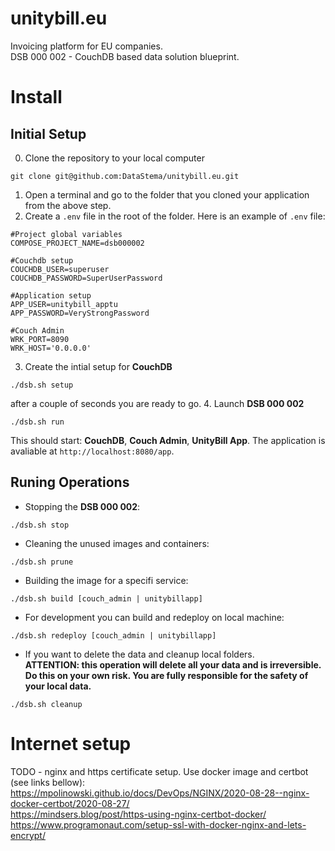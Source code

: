 # unitybill.eu
Invoicing platform for EU companies.  
DSB 000 002 - CouchDB based data solution blueprint.


# Install

## Initial Setup
0. Clone the repository to your local computer
```
git clone git@github.com:DataStema/unitybill.eu.git
```
1. Open a terminal and go to the folder that you cloned your application from the above step.
2. Create a `.env` file in the root of the folder. Here is an example of `.env` file:
```
#Project global variables
COMPOSE_PROJECT_NAME=dsb000002

#Couchdb setup
COUCHDB_USER=superuser
COUCHDB_PASSWORD=SuperUserPassword

#Application setup
APP_USER=unitybill_apptu
APP_PASSWORD=VeryStrongPassword

#Couch Admin
WRK_PORT=8090
WRK_HOST='0.0.0.0'
```
3. Create the intial setup for **CouchDB**
```
./dsb.sh setup
```
after a couple of seconds you are ready to go.
4. Launch **DSB 000 002**
```
./dsb.sh run
```
This should start: **CouchDB**, **Couch Admin**, **UnityBill App**. The application is avaliable at `http://localhost:8080/app`.

## Runing Operations

- Stopping the **DSB 000 002**:
```
./dsb.sh stop
```
- Cleaning the unused images and containers:
```
./dsb.sh prune
```
- Building the image for a specifi service:
```
./dsb.sh build [couch_admin | unitybillapp]
```
- For development you can build and redeploy on local machine:
```
./dsb.sh redeploy [couch_admin | unitybillapp]
```
- If you want to delete the data and cleanup local folders.  
 **ATTENTION: this operation will delete all your data and is irreversible. Do this on your own risk. You are fully responsible for the safety of your local data.**
 ```
 ./dsb.sh cleanup
 ```

 # Internet setup

 TODO - nginx and https certificate setup. Use docker image and certbot (see links bellow):  
 https://mpolinowski.github.io/docs/DevOps/NGINX/2020-08-28--nginx-docker-certbot/2020-08-27/  
https://mindsers.blog/post/https-using-nginx-certbot-docker/  
https://www.programonaut.com/setup-ssl-with-docker-nginx-and-lets-encrypt/